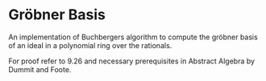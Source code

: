 
# Gröbner Basis 

An implementation of Buchbergers algorithm to compute the gröbner basis of an ideal in a polynomial ring over the rationals.

For proof refer to 9.26 and necessary prerequisites in Abstract Algebra by Dummit and Foote.


